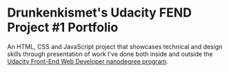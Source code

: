 # Drunkenkismet's Udacity FEND Project #1 Portfolio</h1>

An HTML, CSS and JavaScript project that showcases technical and design skills through presentation of work I've done both inside and outside the <a href="https://www.udacity.com/course/front-end-web-developer-nanodegree--nd001?gclid=Cj0KCQjw_ZrXBRDXARIsAA8KauQsypAOTlpha3ku6W6n3XNbn2rDIckjMuE850oIK3NoN5upPpPLMu0aAj6GEALw_wcB">Udacity Front-End Web Developer nanodegree program</a>.
